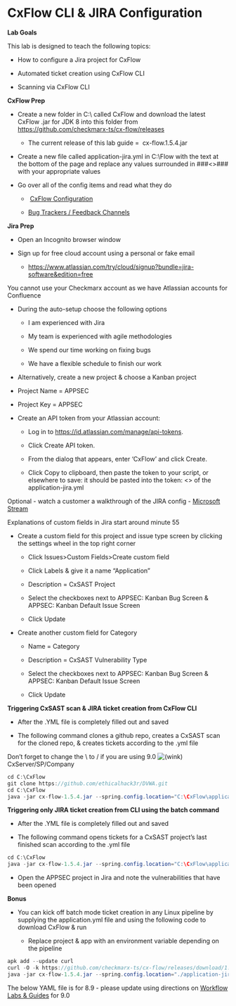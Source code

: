 # CxFlow CLI & JIRA Configuration

**Lab Goals**

This lab is designed to teach the following topics:

-   How to configure a Jira project for CxFlow

-   Automated ticket creation using CxFlow CLI

-   Scanning via CxFlow CLI

**CxFlow Prep**

-   Create a new folder in C:\\ called CxFlow and download the latest
    CxFlow .jar for JDK 8 into this folder from
    <https://github.com/checkmarx-ts/cx-flow/releases>

    -   The current release of this lab guide =  cx-flow.1.5.4.jar

-   Create a new file called application-jira.yml in C:\\Flow with the
    text at the bottom of the page and replace any values surrounded in
    \#\#\#\<\>\#\#\# with your appropriate values

-   Go over all of the config items and read what they do

    -    [CxFlow Configuration](CxFlow_Configuration)

    -   [Bug Trackers / Feedback
        Channels](Bug_Trackers_Feedback_Channels)

**Jira Prep**

-   Open an Incognito browser window

-   Sign up for free cloud account using a personal or fake email

    -   <https://www.atlassian.com/try/cloud/signup?bundle=jira-software&edition=free>

You cannot use your Checkmarx account as we have Atlassian accounts for
Confluence

-   During the auto-setup choose the following options

    -   I am experienced with Jira

    -   My team is experienced with agile methodologies

    -   We spend our time working on fixing bugs

    -   We have a flexible schedule to finish our work

-   Alternatively, create a new project & choose a Kanban project

-   Project Name = APPSEC

-   Project Key = APPSEC

-   Create an API token from your Atlassian account: 

    -   Log in to <https://id.atlassian.com/manage/api-tokens>.

    -   Click Create API token.

    -   From the dialog that appears, enter ‘CxFlow’ and click Create.

    -   Click Copy to clipboard, then paste the token to your script, or
        elsewhere to save: it should be pasted into the token: \<\> of
        the application-jira.yml

Optional - watch a customer a walkthrough of the JIRA config -
[Microsoft
Stream](https://web.microsoftstream.com/video/9022c814-2eb7-4df9-9e2f-273e30941c2b?channelId=ef493133-a10e-4582-94a4-60d40ff31c19)

Explanations of custom fields in Jira start around minute 55

-   Create a custom field for this project and issue type screen by
    clicking the settings wheel in the top right corner

    -   Click Issues\>Custom Fields\>Create custom field

    -   Click Labels & give it a name “Application”

    -   Description = CxSAST Project

    -   Select the checkboxes next to APPSEC: Kanban Bug Screen &
        APPSEC: Kanban Default Issue Screen

    -   Click Update

-   Create another custom field for Category

    -   Name = Category

    -   Description = CxSAST Vulnerability Type

    -   Select the checkboxes next to APPSEC: Kanban Bug Screen &
        APPSEC: Kanban Default Issue Screen

    -   Click Update

**Triggering CxSAST scan & JIRA ticket creation from CxFlow CLI**

-   After the .YML file is completely filled out and saved

-   The following command clones a github repo, creates a CxSAST scan
    for the cloned repo, & creates tickets according to the .yml file

Don’t forget to change the \\ to / if you are using 9.0
<img src="images/icons/emoticons/wink.png" class="emoticon emoticon-wink" alt="(wink)" />
CxServer/SP/Company

``` java
cd C:\CxFlow
git clone https://github.com/ethicalhack3r/DVWA.git 
cd C:\CxFlow
java -jar cx-flow-1.5.4.jar --spring.config.location="C:\CxFlow\application-jira.yml" --scan --f="./DVWA" --cx-team="CxServer\SP\Company" --cx-project="DVWA" --app="DVWA"
```

**Triggering only JIRA ticket creation from CLI using the batch
command**

-   After the .YML file is completely filled out and saved

-   The following command opens tickets for a CxSAST project’s last
    finished scan according to the .yml file

``` java
cd C:\CxFlow
java -jar cx-flow-1.5.4.jar --spring.config.location="C:\CxFlow\application-jira.yml" --project --cx-team="CxServer\SP\Company" --cx-project="DVWA" --app="DVWA"
```

-   Open the APPSEC project in Jira and note the vulnerabilities that
    have been opened

**Bonus**

-   You can kick off batch mode ticket creation in any Linux pipeline by
    supplying the application.yml file and using the following code to
    download CxFlow & run

    -   Replace project & app with an environment variable depending on
        the pipeline

``` java
apk add --update curl
curl -O -k https://github.com/checkmarx-ts/cx-flow/releases/download/1.5.4/cx-flow-1.5.4.jar
java -jar cx-flow-1.5.4.jar --spring.config.location="./application-jira.yml" --scan --f=. --cx-team="CxServer" --cx-project="Bodgeit" --app="Bodgeit"
```

The below YAML file is for 8.9 - please update using directions on
[Workflow Labs & Guides](Workflow_Labs_Guides) for 9.0
